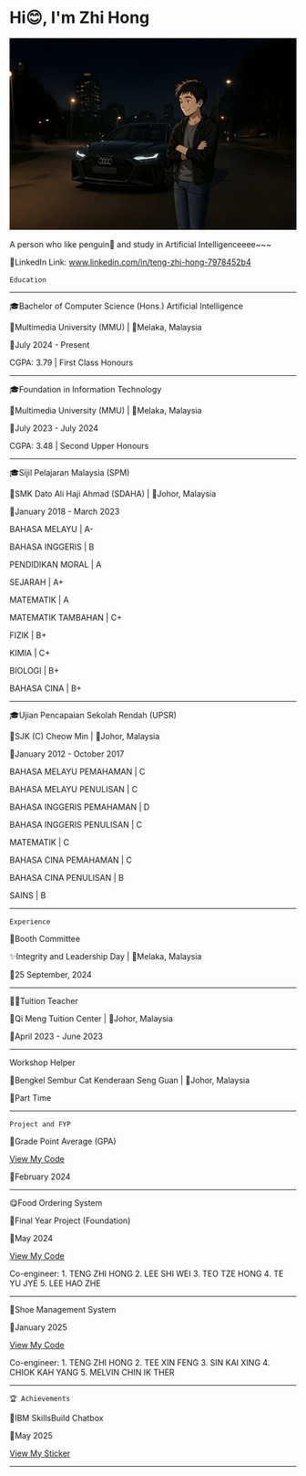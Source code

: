 # Hi😊, I'm Zhi Hong

![Alt text](images/audi.png)

A person who like penguin🐧 and study in Artificial Intelligenceeee~~~

🔗LinkedIn Link: www.linkedin.com/in/teng-zhi-hong-7978452b4

~~~~~~~~~~~~~~~~~~~~~~~~~~~
Education
~~~~~~~~~~~~~~~~~~~~~~~~~~~

---------------------------------------------------------------

🎓Bachelor of Computer Science (Hons.) Artificial Intelligence

🏫Multimedia University (MMU) | 📌Melaka, Malaysia

📆July 2024 - Present

CGPA: 3.79 | First Class Honours

--------------------------------------------------------------------------------
🎓Foundation in Information Technology

🏫Multimedia University (MMU) | 📌Melaka, Malaysia

📆July 2023 - July 2024

CGPA: 3.48 | Second Upper Honours

---------------------------------------------------------------------------------

🎓Sijil Pelajaran Malaysia (SPM)

🏫SMK Dato Ali Haji Ahmad (SDAHA) | 📌Johor, Malaysia

📆January 2018 - March 2023

BAHASA MELAYU       | A- 

BAHASA INGGERIS     | B

PENDIDIKAN MORAL    | A 

SEJARAH             | A+ 

MATEMATIK           | A 

MATEMATIK TAMBAHAN  | C+ 

FIZIK               | B+ 

KIMIA               | C+ 

BIOLOGI             | B+ 

BAHASA CINA         | B+ 

---------------------------------------------------------------------------------

🎓Ujian Pencapaian Sekolah Rendah (UPSR)

🏫SJK (C) Cheow Min | 📌Johor, Malaysia

📆January 2012 - October 2017

BAHASA MELAYU PEMAHAMAN      | C

BAHASA MELAYU PENULISAN      | C

BAHASA INGGERIS PEMAHAMAN    | D

BAHASA INGGERIS PENULISAN    | C

MATEMATIK                    | C 

BAHASA CINA PEMAHAMAN        | C 

BAHASA CINA PENULISAN        | B

SAINS                        | B

----------------------------------------------------------------------------------

~~~~~~~~~~~~~~~~~~~~~~~~~~~~~~~~~~~~~~~~~~~~~~~~~~~~~~~~~~~~~~~~~~~~~~~~~~~~~~~~~~
Experience
~~~~~~~~~~~~~~~~~~~~~~~~~~~~~~~~~~~~~~~~~~~~~~~~~~~~~~~~~~~~~~~~~~~~~~~~~~~~~~~~~~

🎪Booth Committee

✨Integrity and Leadership Day | 📌Melaka, Malaysia

📆25 September, 2024

-----------------------------------------------------------------------------------

🧑‍🏫Tuition Teacher

🏫Qi Meng Tuition Center | 📌Johor, Malaysia

📆April 2023 - June 2023

-----------------------------------------------------------------------------------

Workshop Helper

🏢Bengkel Sembur Cat Kenderaan Seng Guan | 📌Johor, Malaysia

📆Part Time

------------------------------------------------------------------------------------

~~~~~~~~~~~~~~~~~~~~~~~~~~~~~~~~~~~~~~~~~~~~~~~~~~~~~~~~~~~~~~~~~~~~~~~~~~~~~~~~~~~~
Project and FYP
~~~~~~~~~~~~~~~~~~~~~~~~~~~~~~~~~~~~~~~~~~~~~~~~~~~~~~~~~~~~~~~~~~~~~~~~~~~~~~~~~~~~

🧮Grade Point Average (GPA)

[View My Code](https://github.com/AaronJ07/AaronJ07/blob/main/codes/Grade%20Point%20Average%20(GPA).c)

📆February 2024

--------------------------------------------------------------------------------------

😋Food Ordering System

📂Final Year Project (Foundation)

📆May 2024

[View My Code](https://github.com/AaronJ07/AaronJ07/blob/main/codes/food%20ordering%20system.cpp)

Co-engineer: 1. TENG ZHI HONG
             2. LEE SHI WEI
             3. TEO TZE HONG
             4. TE YU JYE
             5. LEE HAO ZHE

--------------------------------------------------------------------------------------

👟Shoe Management System

📆January 2025

[View My Code](https://github.com/AaronJ07/AaronJ07/blob/main/codes/shoe%20management%20system.cpp)

Co-engineer: 1. TENG ZHI HONG
             2. TEE XIN FENG
             3. SIN KAI XING
             4. CHIOK KAH YANG 
             5. MELVIN CHIN IK THER 

---------------------------------------------------------------------------------------

~~~~~~~~~~~~~~~~~~~~~~~~~~~~~~~~~~~~~~~~~~~~~~~~~~~~~~~~~~~~~~~~~~~~~~~~~~~~~~~~~~~~~~~
🏆 Achievements
~~~~~~~~~~~~~~~~~~~~~~~~~~~~~~~~~~~~~~~~~~~~~~~~~~~~~~~~~~~~~~~~~~~~~~~~~~~~~~~~~~~~~~~~

💬IBM SkillsBuild Chatbox

📆May 2025

[View My Sticker](https://github.com/AaronJ07/AaronJ07/blob/main/achievements/IBM%20Skills%20Build%20Chatbox%20Course.jpg)

-----------------------------------------------------------------------------------------